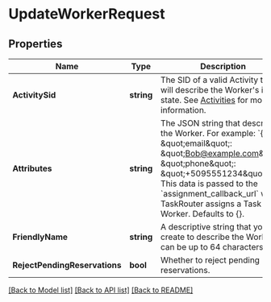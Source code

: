 # UpdateWorkerRequest

## Properties

Name | Type | Description | Notes
------------ | ------------- | ------------- | -------------
**ActivitySid** | **string** | The SID of a valid Activity that will describe the Worker&#39;s initial state. See [Activities](https://www.twilio.com/docs/taskrouter/api/activity) for more information. | [optional] 
**Attributes** | **string** | The JSON string that describes the Worker. For example: &#x60;{ \&quot;email\&quot;: \&quot;Bob@example.com\&quot;, \&quot;phone\&quot;: \&quot;+5095551234\&quot; }&#x60;. This data is passed to the &#x60;assignment_callback_url&#x60; when TaskRouter assigns a Task to the Worker. Defaults to {}. | [optional] 
**FriendlyName** | **string** | A descriptive string that you create to describe the Worker. It can be up to 64 characters long. | [optional] 
**RejectPendingReservations** | **bool** | Whether to reject pending reservations. | [optional] 

[[Back to Model list]](../README.md#documentation-for-models) [[Back to API list]](../README.md#documentation-for-api-endpoints) [[Back to README]](../README.md)


